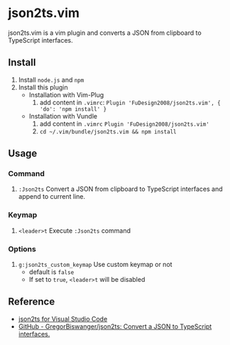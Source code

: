 # json2ts.vim

json2ts.vim is a vim plugin and converts a JSON from clipboard to TypeScript interfaces.

## Install

1. Install `node.js` and `npm`
1. Install this plugin
   - Installation with Vim-Plug
     1. add content in `.vimrc`: `Plugin 'FuDesign2008/json2ts.vim', { 'do': 'npm install' }`
   - Installation with Vundle
     1. add content in `.vimrc` `Plugin 'FuDesign2008/json2ts.vim'`
     1. `cd ~/.vim/bundle/json2ts.vim && npm install`

## Usage

### Command

1. `:Json2ts` Convert a JSON from clipboard to TypeScript interfaces and append to current line.

### Keymap

1. `<leader>t` Execute `:Json2ts` command

### Options

1. `g:json2ts_custom_keymap` Use custom keymap or not
   - default is `false`
   - If set to `true`, `<leader>t` will be disabled

## Reference

- [json2ts for Visual Studio Code](https://marketplace.visualstudio.com/items?itemName=GregorBiswanger.json2ts)
- [GitHub - GregorBiswanger/json2ts: Convert a JSON to TypeScript interfaces.](https://github.com/GregorBiswanger/json2ts)
